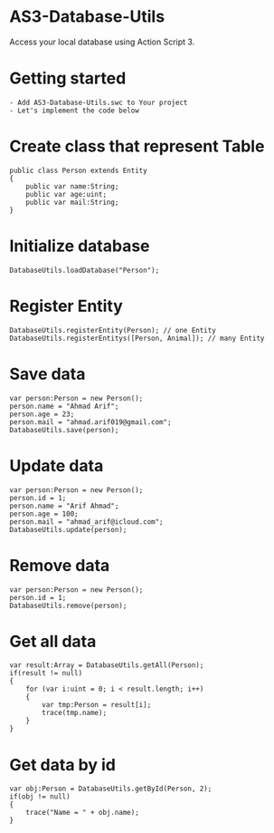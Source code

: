 # AS3-Database-Utils
Access your local database using Action Script 3.

# Getting started
	- Add AS3-Database-Utils.swc to Your project
	- Let's implement the code below
	
# Create class that represent Table
	public class Person extends Entity
	{
		public var name:String;
		public var age:uint;
		public var mail:String;
	}
	
# Initialize database
	DatabaseUtils.loadDatabase("Person");
	
# Register Entity
	DatabaseUtils.registerEntity(Person); // one Entity
	DatabaseUtils.registerEntitys([Person, Animal]); // many Entity

# Save data
	var person:Person = new Person();
	person.name = "Ahmad Arif";
	person.age = 23;
	person.mail = "ahmad.arif019@gmail.com";
	DatabaseUtils.save(person);
	
# Update data
	var person:Person = new Person();
	person.id = 1;
	person.name = "Arif Ahmad";
	person.age = 100;
	person.mail = "ahmad_arif@icloud.com";
	DatabaseUtils.update(person);
	
# Remove data
	var person:Person = new Person();
	person.id = 1;
	DatabaseUtils.remove(person);
	
# Get all data
	var result:Array = DatabaseUtils.getAll(Person);
	if(result != null)
	{
		for (var i:uint = 0; i < result.length; i++)
		{
			var tmp:Person = result[i];
			trace(tmp.name);
		}
	}
	
# Get data by id
	var obj:Person = DatabaseUtils.getById(Person, 2);
	if(obj != null) 
	{
		trace("Name = " + obj.name);
	}